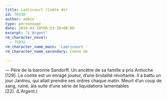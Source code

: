 ```yaml
---
title: Ladricourt (Comte de)
id: 76550
author: admin
type: personnage
date: 2010-03-10T08:53:58+00:00
excerpt: "L'Argent"
rm_character_novel:
  - 75932
rm_character_name_main: 'Ladricourt '
rm_character_name_secondary: Comte de

---
```

— Père de la baronne Sandorff. Un ancêtre de sa famille a pris Antioche [129]. Le comte est un enragé joueur, d&rsquo;une brutalité révoltante. Il a battu un jour Jantrou, qui allait prendre ses ordres chaque matin. Meurt d&rsquo;un coup de sang, ruiné, àla suite d&rsquo;une série de liquidations lamentables [22]. _(L&rsquo;Argent.)_